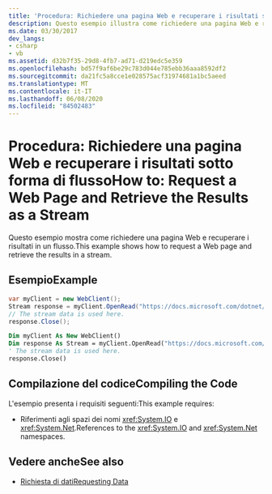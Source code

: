 ```yaml
---
title: 'Procedura: Richiedere una pagina Web e recuperare i risultati sotto forma di flusso'
description: Questo esempio illustra come richiedere una pagina Web e recuperare i risultati in un flusso nel .NET Framework.
ms.date: 03/30/2017
dev_langs:
- csharp
- vb
ms.assetid: d32b7f35-29d8-4fb7-ad71-d219edc5e359
ms.openlocfilehash: bd57f9af6be29c783d044e785ebb36aaa8592df2
ms.sourcegitcommit: da21fc5a8cce1e028575acf31974681a1bc5aeed
ms.translationtype: MT
ms.contentlocale: it-IT
ms.lasthandoff: 06/08/2020
ms.locfileid: "84502483"
---
```

# <a name="how-to-request-a-web-page-and-retrieve-the-results-as-a-stream"></a><span data-ttu-id="b25a2-103">Procedura: Richiedere una pagina Web e recuperare i risultati sotto forma di flusso</span><span class="sxs-lookup"><span data-stu-id="b25a2-103">How to: Request a Web Page and Retrieve the Results as a Stream</span></span>

<span data-ttu-id="b25a2-104">Questo esempio mostra come richiedere una pagina Web e recuperare i risultati in un flusso.</span><span class="sxs-lookup"><span data-stu-id="b25a2-104">This example shows how to request a Web page and retrieve the results in a stream.</span></span>
  
## <a name="example"></a><span data-ttu-id="b25a2-105">Esempio</span><span class="sxs-lookup"><span data-stu-id="b25a2-105">Example</span></span>

```csharp
var myClient = new WebClient();
Stream response = myClient.OpenRead("https://docs.microsoft.com/dotnet/");
// The stream data is used here.
response.Close();
```

```vb
Dim myClient As New WebClient()
Dim response As Stream = myClient.OpenRead("https://docs.microsoft.com/dotnet/")
' The stream data is used here.
response.Close()
```

## <a name="compiling-the-code"></a><span data-ttu-id="b25a2-106">Compilazione del codice</span><span class="sxs-lookup"><span data-stu-id="b25a2-106">Compiling the Code</span></span>

 <span data-ttu-id="b25a2-107">L'esempio presenta i requisiti seguenti:</span><span class="sxs-lookup"><span data-stu-id="b25a2-107">This example requires:</span></span>

- <span data-ttu-id="b25a2-108">Riferimenti agli spazi dei nomi <xref:System.IO> e <xref:System.Net>.</span><span class="sxs-lookup"><span data-stu-id="b25a2-108">References to the <xref:System.IO> and <xref:System.Net> namespaces.</span></span>

## <a name="see-also"></a><span data-ttu-id="b25a2-109">Vedere anche</span><span class="sxs-lookup"><span data-stu-id="b25a2-109">See also</span></span>

- [<span data-ttu-id="b25a2-110">Richiesta di dati</span><span class="sxs-lookup"><span data-stu-id="b25a2-110">Requesting Data</span></span>](requesting-data.md)
